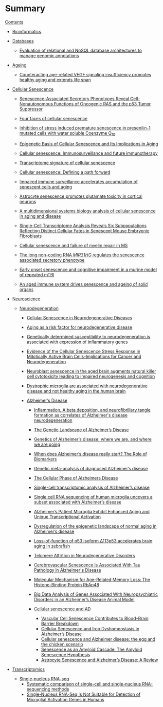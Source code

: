 # Summary

[Contents](contents.md)

- [Bioinformatics](<>)

- [Databases](<>)

  - [Evaluation of relational and NoSQL database architectures to manage genomic annotations](bioinformatics/databases/evaluation_of_relational_and_nosql_database_architectures_to_manage_genomic_annotations.md)

- [Ageing](<>)

  - [Counteracting age-related VEGF signaling insufficiency promotes healthy aging and extends life span
](ageing/counteracting_age_related_VEGF_insufficiecy.md)

- [Cellular Senescence](<>)

  - [Senescence-Associated Secretory Phenotypes Reveal Cell-Nonautonomous Functions of Oncogenic RAS and the p53 Tumor Suppressor](senescence/Senescence-Associated_Secretory_Phenotypes.md)

  - [Four faces of cellular senescence](senescence/Four_faces_of_cellular_senescence.md)

  - [Inhibition of stress induced premature senescence in presenilin-1 mutated cells with water soluble Coenzyme Q<sub>10</sub>](senescence/inhibition_of_SIPS_in_PSEN1_mutated_cells_with_water_soluble_coenzyme_q10.md)

  - [Epigenetic Basis of Cellular Senescence and Its Implications in Aging](senescence/epigenetic_basis_of_senescence_implications_in_aging.md)

  - [Cellular senescence: Immunosurveillance and future immunotherapy](senescence/Cellular_senescence_Immunosurveillance_and_future_immunotherapy.md)

  - [Transcriptome signature of cellular senescence](senescence/transcriptome_signature_of_cellular_senescence.md)

  - [Cellular senescence: Defining a path forward](senescence/Cellular_senescence_Defining_a_path_forward.md)

  - [Impaired immune surveillance accelerates accumulation of senescent cells and aging ](senescence/impaired_immune_surveillance_accelerates_accumulation_of_senescent_cells_and_aging.md)

  - [Astrocyte senescence promotes glutamate toxicity in cortical neurons](senescence/Astrocyte_senescence_promotes_glutamate_toxicity_in_cortical_neurons.md)

  - [A multidimensional systems biology analysis of cellular senescence in aging and disease](senescence/multidim_systems_bio_analysis_senescence_aging_disease.md)

  - [Single-Cell Transcriptome Analysis Reveals Six Subpopulations Reflecting Distinct Cellular Fates in Senescent Mouse Embryonic Fibroblasts](senescence/Single-Cell_Transcriptome_Analysis_Reveals_Six_Subpopulations.md)

  - [Cellular senescence and failure of myelin repair in MS](senescence/Cellular_senescence_and_failure_of_myelin_repair_in_MS.md)

  - [The long non-coding RNA *MIR31HG* regulates the senescence associated secretory phenotype](senescence/lncRNA_MIR31HG_regulates_the_senescence_associated_secretory_phenotype.md)

  - [Early onset senescence and cognitive impairment in a murine model of repeated mTBI
    ](senescence/early_onset_senescence_cognitive_impairment_in_murine_model_of_repeated_mTBI.md)

  - [An aged immune system drives senescence and ageing of solid
    organs](senescence/aged_immune_system_drives_senescence_ageing_of_solid_organs.md)

- [Neuroscience](<>)

  - [Neurodegeneration](<>)
    - [Cellular Senescence in Neurodegenerative Diseases](neuroscience/neurodegeneration/ad/Cellular_Senescence_in_Neurodegenerative_Diseases.md)

    - [Aging as a risk factor for neurodegenerative disease](neuroscience/neurodegeneration/ad/Aging_as_a_risk_factor_for_neurodegenerative_disease.md)

    - [Genetically determined susceptibility to neurodegeneration is associated with expression of inflammatory genes](neuroscience/neurodegeneration/genetically_determined_susceptibility_neurodegeneration_expression_inflammatory_genes.md)

    - [Evidence of the Cellular Senescence Stress Response in Mitotically Active Brain Cells-Implications for Cancer and Neurodegeneration](neuroscience/neurodegeneration/evidence_of_the_cellular_senescence_stress_response_in_mitotically_active_brain_cell_cancer_neurodegeneration.md)

    - [Neuroblast senescence in the aged brain augments natural killer cell cytotoxicity leading to impaired neurogenesis and cognition
      ](src/neuroscience/neurodegeneration/neuroblast_senescence_aged_brain_augments_nk_cell_cytotoxicity_leading_to_impaired_neurogenesis_cognition.md)

    - [Dystrophic microglia are associated with neurodegenerative disease and not healthy aging in the human brain](neuroscience/neurodegeneration/dystrophic_microglia_associated_with_neurodegenerative_disease_not_healthy_ageing_in_brain.md)

    - [Alzheimer’s Disease](<>)

      - [Inflammation, A beta deposition, and neurofibrillary tangle formation as correlates of Alzheimer's disease neurodegeneration](neuroscience/neurodegeneration/ad/inflammation_a_beta_deposition_nft_tangle_formation_correlates_of_ad_neurodegeneration.md)

      - [The Genetic Landscape of Alzheimer’s Disease](neuroscience/neurodegeneration/ad/The_Genetic_Landscape_of_AD.md)

      - [Genetics of Alzheimer’s disease: where we are, and where we are going](neuroscience/neurodegeneration/ad/Genetics_of_AD.md)

      - [When does Alzheimer’s disease really start? The Role of Biomarkers](neuroscience/neurodegeneration/ad/When_does_AD_really_start.md)

      - [Genetic meta-analysis of diagnosed Alzheimer’s disease](neuroscience/neurodegeneration/ad/Genetic_meta-analysis_of_diagnosed_AD.md)

      - [The Cellular Phase of Alzheimers Disease](neuroscience/neurodegeneration/ad/The_Cellular_Phase_of_AD.md)

      - [Single-cell transcriptomic analysis of Alzheimer’s disease](neuroscience/neurodegeneration/ad/Single-cell_transcriptomic_analysis_of_AD.md)

      - [Single cell RNA sequencing of human microglia uncovers a subset associated with Alzheimer’s disease](./ad/scRNA_seq_human_microglia_uncovers_subset_associated_with_AD.md)

      - [Alzheimer’s Patient Microglia Exhibit Enhanced Aging and Unique Transcriptional Activation](neuroscience/neurodegeneration/ad/AD_Patient_Microglia_Exhibit_Enhanced_Aging_and_Unique_Transcriptional_Activation.md)

      - [Dysregulation of the epigenetic landscape of normal aging in Alzheimer’s disease](neuroscience/neurodegeneration/ad/Dysregulation_of_the_epigenetic_landscape_of_normal_aging_in_AD.md)

      - [Loss-of-function of p53 isoform Δ113p53 accelerates brain aging in zebrafish](neuroscience/neurodegeneration/ad/Loss-of-function_of_p53_isoform_accelerates_brain_aging_in_zebrafish.md)

      - [Telomere Attrition in Neurodegenerative Disorders](neuroscience/neurodegeneration/ad/Telomere_Attrition_in_Neurodegenerative_Disorders.md)

      - [Cerebrovascular Senescence Is Associated With Tau Pathology in Alzheimer's Disease](neuroscience/neurodegeneration/ad/Cerebrovascular_Senescence_Is_Associated_With_Tau_Pathology_in_AD.md)

      - [Molecular Mechanism for Age-Related Memory Loss: The Histone-Binding Protein RbAp48](neuroscience/neurodegeneration/ad/molecular_mechanism_for_age_related_memory_loss_rbap48.md)

      - [Big Data Analysis of Genes Associated With Neuropsychiatric Disorders in an Alzheimer’s Disease Animal Model](neuroscience/neurodegeneration/ad/big_data_analysis_of_genes_associated_with_neuropsychiatric_disorders_in_an_AD_animal_model.md)

      - [Cellular senescence and AD](<>)

        - [Vascular Cell Senescence Contributes to Blood–Brain Barrier Breakdown](neuroscience/neurodegeneration/ad/Vascular_Cell_Senescence_Contributes_to_Blood%E2%80%93Brain_Barrier_Breakdown.md)
        - [Cellular Senescence and Iron Dyshomeostasis in Alzheimer’s Disease](neuroscience/neurodegeneration/ad/cellular_senescence_iron_dyshomeostasis_in_AD.md)
        - [Cellular senescence and Alzheimer disease: the egg and the chicken scenario](neuroscience/neurodegeneration/ad/Cellular_senescence_and_AD.md)
        - [Senescence as an Amyloid Cascade: The Amyloid Senescence Hypothesis](neuroscience/neurodegeneration/ad/Senescence_as_an_Amyloid_Cascade.md)
        - [Astrocyte Senescence and Alzheimer’s Disease: A Review](neuroscience/neurodegeneration/ad/Astrocyte_Senescence_and_AD.md)

- [Transcriptomics](<>)

  - [Single-nucleus RNA-seq](<>)
    - [Systematic comparison of single-cell and single-nucleus RNA-sequencing methods](snRNA/Systematic_comparison_of_scRNA_and_snRNA-sequencing_methods.md)
    - [Single-Nucleus RNA-Seq Is Not Suitable for Detection of Microglial Activation Genes in Humans](snRNA/snRNA_eq_Is_Not_Suitable_for_Detection_of_Microglial_Activation_Genes_in_Humans.md)
